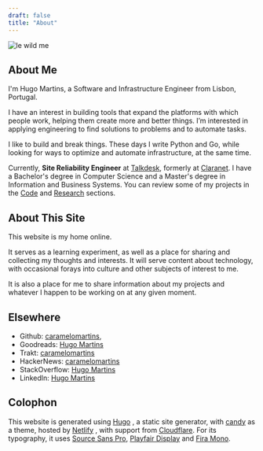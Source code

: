```yaml
---
draft: false
title: "About"
---
```


![le wild me](/images/F1000019.jpg)

## About Me

I'm Hugo Martins, a Software and Infrastructure Engineer from Lisbon, Portugal. 

I have an interest in building tools that expand the platforms with which people work, helping them create more and better things. I’m interested in applying engineering to find solutions to problems and to automate tasks.

I like to build and break things. These days I write Python and Go, while looking for ways to optimize and automate infrastructure, at the same time. 

Currently, **Site Reliability Engineer** at [Talkdesk](https://www.talkdesk.com/), formerly at [Claranet](http://www.claranet.co.uk/). I have a Bachelor's degree in Computer Science and a Master's degree in Information and Business Systems. You can review some of my projects in the [Code](/code) and [Research](/research) sections.

## About This Site

This website is my home online. 

It serves as a learning experiment, as well as a place for sharing and collecting my thoughts and interests. It will serve content about technology, with occasional forays into culture and other subjects of interest to me. 

It is also a place for me to share information about my projects and whatever I happen to be working on at any given moment.

## Elsewhere

- Github: [caramelomartins](https://github.com/caramelomartins),
- Goodreads:  [Hugo Martins](https://www.goodreads.com/user/show/7832126-hugo-martins)
- Trakt: [caramelomartins](https://trakt.tv/users/caramelomartins)
- HackerNews: [caramelomartins](https://news.ycombinator.com/user?id=caramelomartins) 
- StackOverflow:  [Hugo Martins](https://stackoverflow.com/users/6461671)
- LinkedIn: [Hugo Martins](https://www.linkedin.com/in/hugofcsmartins/)

## Colophon

This website is generated using [Hugo](https://gohugo.io/) , a static site generator, with [candy](https://github.com/caramelomartins/candy) as a theme, hosted by [Netlify](https://netlify.com/) , with support from [Cloudflare](https://www.cloudflare.com/). For its typography, it uses [Source Sans Pro](https://fonts.google.com/specimen/Source+Sans+Pro), [Playfair Display](https://fonts.google.com/specimen/Playfair+Display) and [Fira Mono](https://fonts.google.com/specimen/Fira+Mono).

